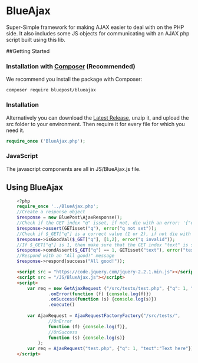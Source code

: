 # BlueAjax
Super-Simple framework for making AJAX easier to deal with on the PHP side. It also includes some JS objects for communicating with an AJAX php script built using this lib.

##Getting Started
### Installation with <a href="https://getcomposer.org/">Composer</a> (<b>Recommended</b>)
We recommend you install the package with Composer:
```
composer require bluepost/blueajax
```
### Installation
Alternatively you can download the <a href="https://github.com/BluePost/BlueAjax/releases/latest">Latest Release</a>, unzip it, and upload the src folder to your environment. Then require it for every file for which you need it. 
```php
require_once ('BlueAjax.php');
```

### JavaScript
The javascript components are all in JS/BlueAjax.js file.

## Using BlueAjax
```php
    <?php
    require_once '../BlueAjax.php';
    //Create a response object
    $response = new BluePost\AjaxResponse();
    //Check if the GET index "q" isset, if not, die with an error: '{"error":"q not set"}'
    $response->assert(GETisset("q"), error("q not set"));
    //Check if $_GET["q"] is a correct value (1 or 2), if not die with an error: '{"error":"q invalid"}'
    $response->isGoodVal($_GET["q"], [1,2], error("q invalid"));
    //If $_GET["q"] is 1, then make sure that the GET index "text" is set. If not, die with an error: '{"error":"text not set"}'
    $response->condAssert($_GET["q"] == 1, GETisset("text"), error("text not set"));
    //Respond with an "All good!" message
    $response->respond(success("All good!"));
```

```html
    <script src = "https://code.jquery.com/jquery-2.2.1.min.js"></script>
    <script src = "/JS/BlueAjax.js"></script>
    <script>
        var req = new GetAjaxRequest ("/src/tests/test.php", {"q": 1, "text":"Text here"})
                .onError(function (f) {console.log(f)})
                .onSuccess(function (s) {console.log(s)})
                .execute()
        
        var AjaxRequest = AjaxRequestFactoryFactory("/src/tests/", 
                //OnError
                function (f) {console.log(f)},
                //OnSuccess
                function (s) {console.log(s)}
            );
        var req = AjaxRequest("test.php", {"q": 1, "text":"Text here"}).execute()
    </script>
```
